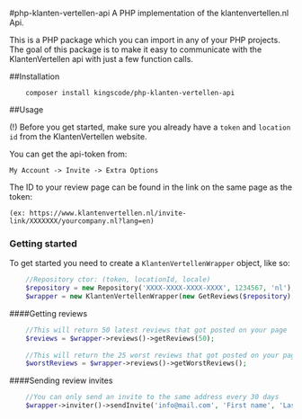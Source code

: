 #php-klanten-vertellen-api
A PHP implementation of the klantenvertellen.nl Api.

This is a PHP package which you can import in any of your PHP projects. 
The goal of this package is to make it easy to communicate with the KlantenVertellen api with just a few function calls.

##Installation

```text
    composer install kingscode/php-klanten-vertellen-api
```

##Usage

(!) Before you get started, make sure you already have a `token` and `location id` from the 
KlantenVertellen website.


You can get the api-token from: 

`My Account -> Invite -> Extra Options`

The ID to your review page can be found in the link on the same page as the token:

`(ex: https://www.klantenvertellen.nl/invite-link/XXXXXXX/yourcompany.nl?lang=en)`
 

### Getting started

To get started you need to create a `KlantenVertellenWrapper` object, like so:
```php
    //Repository ctor: (token, locationId, locale)
    $repository = new Repository('XXXX-XXXX-XXXX-XXXX', 1234567, 'nl');
    $wrapper = new KlantenVertellenWrapper(new GetReviews($repository), new ReviewInvite($repository));
```

####Getting reviews
```php
    //This will return 50 latest reviews that got posted on your page
    $reviews = $wrapper->reviews()->getReviews(50);
    
    //This will return the 25 worst reviews that got posted on your page
    $worstReviews = $wrapper->reviews()->getWorstReviews();
```

####Sending review invites
```php
    //You can only send an invite to the same address every 30 days
    $wrapper->inviter()->sendInvite('info@mail.com', 'First name', 'Last name');
```

